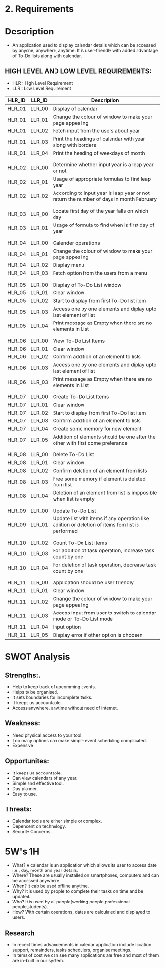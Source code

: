 # 2. Requirements

# Description
* An application used to display calendar details which can be accessed by anyone, anywhere, anytime. It is user-friendly with added advantage of To-Do lists along with calendar.

## HIGH LEVEL AND LOW LEVEL REQUIREMENTS:
* HLR : High Level Requirement
* LLR : Low Level Requirement

| HLR_ID | LLR_ID | Description  | 
|----------|-------------|------------------------------|
| HLR_01 | LLR_00| Display of calendar |  
| HLR_01 | LLR_01| Change the colour of window to make your page appealing |  
| HLR_01 | LLR_02| Fetch input from the users about year |  
| HLR_01 | LLR_03| Print the headings of calendar with year along with borders | 
| HLR_01 | LLR_04| Print the heading of weekdays of month |
|        |         |                                            | 
|        |         |                                            |
| HLR_02 | LLR_00 | Determine whether input year is a leap year or not | 
| HLR_02 | LLR_01 | Usage of appropriate formulas to find leap year |
| HLR_02 | LLR_02 | According to input year is leap year or not return the number of days in month February |
|        |         |                                            | 
|        |         |                                            |
| HLR_03 | LLR_00 | Locate first day of the year falls on which day |
| HLR_03 | LLR_01 | Usage of formula to find when is first day of year|
|        |         |                                            | 
|        |         |                                            | 
| HLR_04 |LLR_00 | Calender operations|
| HLR_04 |LLR_01 | Change the colour of window to make your page appealing|
| HLR_04 |LLR_02 | Display menu|
| HLR_04 |LLR_03 | Fetch option from the users from a menu|
|        |         |                                            | 
|        |         |                                            |
| HLR_05 | LLR_00| Display of To-Do List window|
| HLR_05 | LLR_01| Clear window|
| HLR_05 | LLR_02| Start to display from first To-Do list item|
| HLR_05 | LLR_03| Access one by one elements and diplay upto last element of list|
| HLR_05 | LLR_04| Print message as Empty when there are no elements in List|
|        |         |                                            | 
|        |         |                                            | 
| HLR_06 | LLR_00| View To-Do List Items|
| HLR_06 | LLR_01| Clear window|
| HLR_06 | LLR_02| Confirm addition of an element to lists|
| HLR_06 | LLR_03 |Access one by one elements and diplay upto last element of list|
| HLR_06 | LLR_03| Print message as Empty when there are no elements in List|
|        |         |                                            |
|        |         |                                            | 
| HLR_07 | LLR_00| Create To-Do List Items|
| HLR_07 | LLR_01| Clear window|
| HLR_07 | LLR_02| Start to display from first To-Do list item|
| HLR_07 | LLR_03| Confirm addition of an element to lists|
| HLR_07 | LLR_04|Create some memory for new element|
| HLR_07 | LLR_05| Addition of elements should be one after the other with first come preferance|
|        |         |                                            | 
|        |         |                                            |
| HLR_08 | LLR_00| Delete To-Do List|
| HLR_08 | LLR_01| Clear window|
| HLR_08 | LLR_02|  Confirm deletion of an element from lists|
| HLR_08 | LLR_03| Free some memory if element is deleted from list|
| HLR_08 | LLR_04| Deletion of an element from list is impposible when list is empty|
|        |         |                                            | 
|        |         |                                            |
| HLR_09 | LLR_00 |Update To-Do List|
| HLR_09 | LLR_01 |Update list with items if any operation like adiition or deletion of items fom list is performed|
|        |         |                                            | 
|        |         |                                            |
| HLR_10 | LLR_02 |Count To-Do List items|
| HLR_10 | LLR_03 |For addition of task operation, increase task count by one|
| HLR_10 | LLR_04 |For deletion of task operation, decrease task count by one
|        |         |                                            | 
|        |         |                                            |
| HLR_11 | LLR_00 |Application should be user friendly|
| HLR_11 | LLR_01 |Clear window|
| HLR_11 | LLR_02 |Change the colour of window to make your page appealing|
| HLR_11 | LLR_03 |Access input from user to switch to calendar mode or To-Do List mode|
| HLR_11 | LLR_04 |Input option|
| HLR_11 | LLR_05 |Display error if other option is choosen|



# SWOT Analysis
## Strengths:.
* Help to keep track of upcomming events.
* Helps to be organised.
* It sets boundaries for incomplete tasks.
* It keeps us accountable.
* Access anywhere, anytime without need of internet.

## Weakness:
* Need physical access to your tool.
* Too many options can make simple event scheduling complicated.
* Expensive

## Opportunites:
* It keeps us accountable.
* Can view calendars of any year.
* Simple and effective tool.
* Day planner.
* Easy to use.

## Threats:
* Calendar tools are either simple or complex.
* Dependent on technology.
* Security Concerns.


# 5W's 1H
* What? 
  A calendar is an application which allows its user to access date i,e., day, month and year details.
* Where?
  These are usually installed on smartphones, computers and can be accessed anywhere.
* When?
  It cab be used offline anytime.
* Why?
  It is used by people to complete their tasks on time and be updated.
* Who?
  It is used by all people(working people,professional people,students).
* How?
  With certain operations, dates are calculated and displayed to users.

## Research
* In recent times advancements in caledar application include location support, remainders, tasks schedulers, organise meetings.
* In tems of cost we can see many applications are free and most of them are in-built in our system.